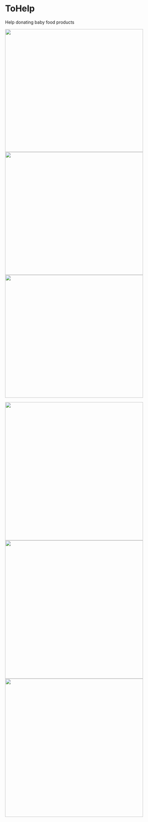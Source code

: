# ToHelp
Help donating baby food products


<p float="left">
<img src="https://user-images.githubusercontent.com/34707669/83337614-ce341c00-a2c5-11ea-883a-3be1e2338b31.gif" height="400" width="450">
<img src="https://user-images.githubusercontent.com/34707669/83337615-d12f0c80-a2c5-11ea-8949-9825b517378f.gif" height="400" width="450">
<img src="https://user-images.githubusercontent.com/34707669/83337616-d2603980-a2c5-11ea-851e-80c5bb1d928f.gif" height="400" width="450">
</p>



<img src="https://user-images.githubusercontent.com/34707669/65157880-1d893380-da3a-11e9-98da-386fadb92be9.jpg" height="450">
<img src="https://user-images.githubusercontent.com/34707669/65158171-96888b00-da3a-11e9-9f1f-eb01a92963c5.jpg" height="450">
<img src="https://user-images.githubusercontent.com/34707669/65158221-a7d19780-da3a-11e9-8981-3870f73e9bdf.jpg" height="450">
